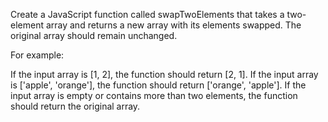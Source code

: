 Create a JavaScript function called swapTwoElements that takes a two-element array and returns a new array with its elements swapped. The original array should remain unchanged.

For example:

If the input array is [1, 2], the function should return [2, 1].
If the input array is ['apple', 'orange'], the function should return ['orange', 'apple'].
If the input array is empty or contains more than two elements, the function should return the original array.
